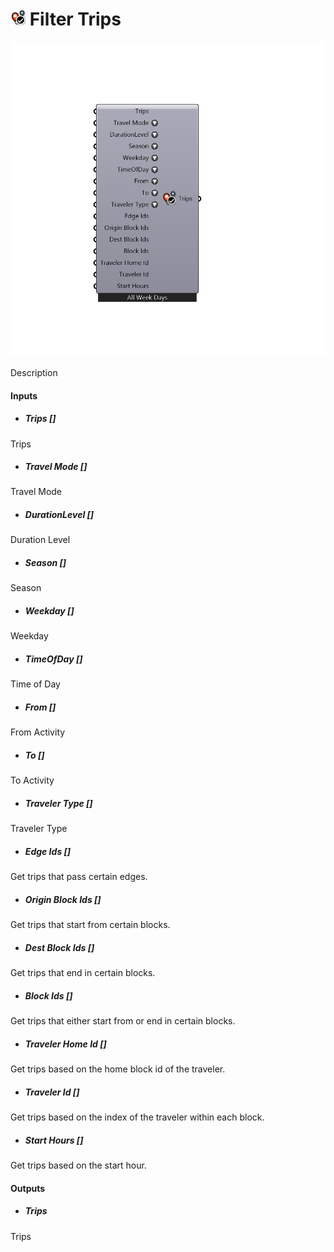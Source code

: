 # ![](../../images/icons/Filter_Trips.png) Filter Trips

![](../../images/components/Filter_Trips.png)

Description

#### Inputs
* ##### Trips []
Trips
* ##### Travel Mode []
Travel Mode
* ##### DurationLevel []
Duration Level
* ##### Season []
Season
* ##### Weekday []
Weekday
* ##### TimeOfDay []
Time of Day
* ##### From []
From Activity
* ##### To []
To Activity
* ##### Traveler Type []
Traveler Type
* ##### Edge Ids []
Get trips that pass certain edges.
* ##### Origin Block Ids []
Get trips that start from certain blocks.
* ##### Dest Block Ids []
Get trips that end in certain blocks.
* ##### Block Ids []
Get trips that either start from or end in certain blocks.
* ##### Traveler Home Id []
Get trips based on the home block id of the traveler.
* ##### Traveler Id []
Get trips based on the index of the traveler within each block.
* ##### Start Hours []
Get trips based on the start hour.

#### Outputs
* ##### Trips
Trips
